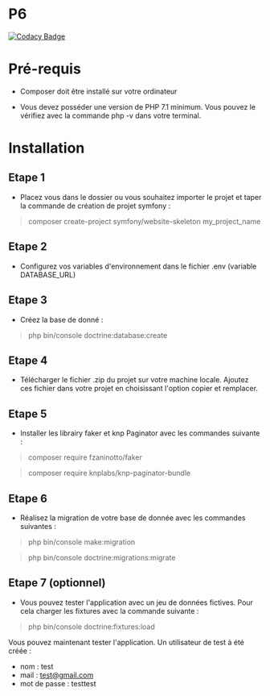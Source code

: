 # P6
[![Codacy Badge](https://api.codacy.com/project/badge/Grade/9dc27ac0d6104c979e9677aca9b05ec1)](https://www.codacy.com/manual/morantg/P6?utm_source=github.com&amp;utm_medium=referral&amp;utm_content=morantg/P6&amp;utm_campaign=Badge_Grade)

# Pré-requis

- Composer doit être installé sur votre ordinateur

- Vous devez posséder une version de PHP 7.1 minimum.
Vous pouvez le vérifiez avec la commande php -v dans votre terminal.



# Installation

## Etape 1

- Placez vous dans le dossier ou vous souhaitez importer le projet et taper la commande 
de création de projet symfony :
> composer create-project symfony/website-skeleton my_project_name

## Etape 2

- Configurez vos variables d'environnement dans le fichier .env (variable DATABASE_URL)

## Etape 3

- Créez la base de donné :
> php bin/console doctrine:database:create

## Etape 4

- Télécharger le fichier .zip du projet sur votre machine locale.
Ajoutez ces fichier dans votre projet en choisissant l'option copier et remplacer.

## Etape 5 

- Installer les librairy faker et knp Paginator avec les commandes suivante :
> composer require fzaninotto/faker

> composer require knplabs/knp-paginator-bundle 

## Etape 6    

- Réalisez la migration de votre base de donnée avec les commandes suivantes :
> php bin/console make:migration

> php bin/console doctrine:migrations:migrate

## Etape 7 (optionnel)    

- Vous pouvez tester l'application avec un jeu de données fictives.
Pour cela charger les fixtures avec la commande suivante : 
> php bin/console doctrine:fixtures:load

Vous pouvez maintenant tester l'application. Un utilisateur de test à
été créée :

- nom : test
- mail : test@gmail.com
- mot de passe : testtest
